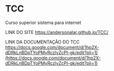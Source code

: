 # TCC
Curso superior sistema para internet

LINK DO SITE https://andersonalar.github.io/TCC/

LINK DA DOCUMENTAÇÃO DO TCC https://docs.google.com/document/d/1hp2X-dDRkLnBDpTYoPMyRczlvZcPI-gk/edit?pli=1](https://docs.google.com/document/d/1hp2X-dDRkLnBDpTYoPMyRczlvZcPI-gk/edit?pli=1)

